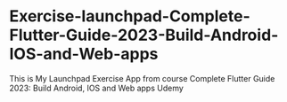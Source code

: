 # Exercise-launchpad-Complete-Flutter-Guide-2023-Build-Android-IOS-and-Web-apps
This is My Launchpad Exercise App from course Complete Flutter Guide 2023: Build Android, IOS and Web apps Udemy
